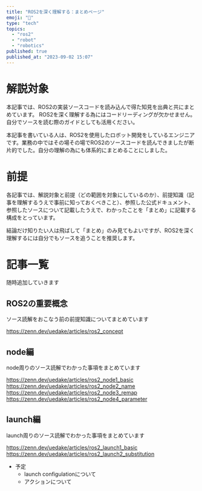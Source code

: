 ```yaml
---
title: "ROS2を深く理解する：まとめページ"
emoji: "📘"
type: "tech"
topics:
  - "ros2"
  - "robot"
  - "robotics"
published: true
published_at: "2023-09-02 15:07"
---
```


# 解説対象

本記事では、ROS2の実装ソースコードを読み込んで得た知見を出典と共にまとめています。
ROS2を深く理解する為にはコードリーディングが欠かせません。自分でソースを読む際のガイドとしても活用ください。

本記事を書いている人は、ROS2を使用したロボット開発をしているエンジニアです。業務の中ではその場その場でROS2のソースコードを読んできましたが断片的でした。自分の理解の為にも体系的にまとめることにしました。

# 前提
各記事では、解説対象と前提（どの範囲を対象にしているのか）、前提知識（記事を理解するうえで事前に知っておくべきこと）、参照した公式ドキュメント、参照したソースについて記載したうえで、わかったことを「まとめ」に記載する構成をとっています。

結論だけ知りたい人は飛ばして「まとめ」のみ見てもよいですが、ROS2を深く理解するには自分でもソースを追うことを推奨します。

# 記事一覧

随時追加していきます

## ROS2の重要概念

ソース読解をおこなう前の前提知識についてまとめています

https://zenn.dev/uedake/articles/ros2_concept

## node編

node周りのソース読解でわかった事項をまとめています

https://zenn.dev/uedake/articles/ros2_node1_basic
https://zenn.dev/uedake/articles/ros2_node2_name
https://zenn.dev/uedake/articles/ros2_node3_remap
https://zenn.dev/uedake/articles/ros2_node4_parameter

## launch編

launch周りのソース読解でわかった事項をまとめています

https://zenn.dev/uedake/articles/ros2_launch1_basic
https://zenn.dev/uedake/articles/ros2_launch2_substitution

- 予定
  - launch configulationについて
  - アクションについて